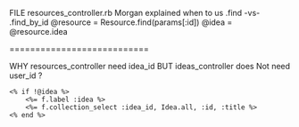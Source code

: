 
FILE resources_controller.rb
Morgan explained when to us .find -vs- .find_by_id
@resource = Resource.find(params[:id])
@idea = @resource.idea

===========================

WHY resources_controller need idea_id 
BUT ideas_controller does Not need user_id ?


    <% if !@idea %>
        <%= f.label :idea %>
        <%= f.collection_select :idea_id, Idea.all, :id, :title %>
    <% end %>
